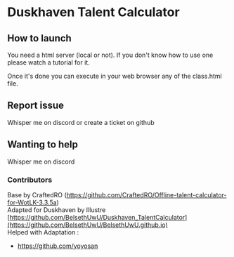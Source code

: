# Duskhaven Talent Calculator

## How to launch
You need a html server (local or not).
If you don't know how to use one please watch a tutorial for it.

Once it's done you can execute in your web browser any of the class.html file.

## Report issue
Whisper me on discord or create a ticket on github

## Wanting to help 
Whisper me on discord

### Contributors
Base by CraftedRO (https://github.com/CraftedRO/Offline-talent-calculator-for-WotLK-3.3.5a)  
Adapted for Duskhaven by Illustre [https://github.com/BelsethUwU/Duskhaven_TalentCalculator](https://github.com/BelsethUwU/BelsethUwU.github.io)  
Helped with Adaptation :
 - https://github.com/yoyosan
